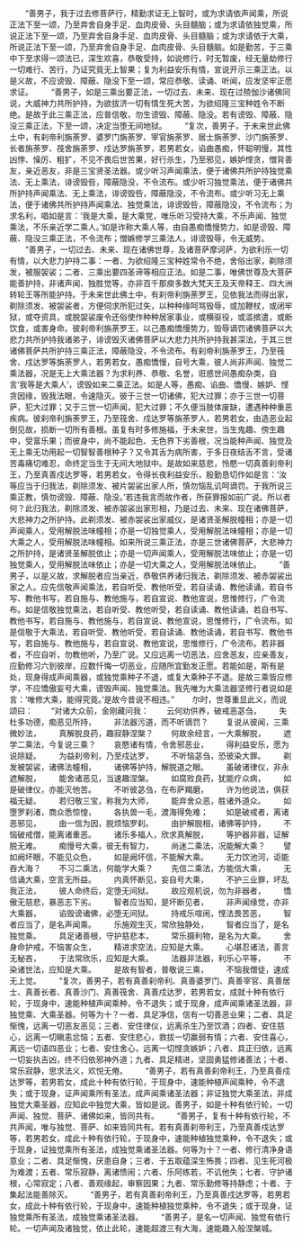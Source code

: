 <!-- { "loadSidebar": true } -->
　　“善男子，我于过去修菩萨行，精勤求证无上智时，或为求请依声闻乘，所说正法下至一颂，乃至弃舍自身手足、血肉皮骨、头目髓脑；或为求请依独觉乘，所说正法下至一颂，乃至弃舍自身手足、血肉皮骨、头目髓脑；或为求请依于大乘，所说正法下至一颂，乃至弃舍自身手足、血肉皮骨、头目髓脑。如是勤苦，于三乘中下至求得一颂法已，深生欢喜，恭敬受持，如说修行，时无暂废，经无量劫修行一切难行、苦行，乃证究竟无上智果；复为利益安乐有情，宣说开示三乘正法。以是义故，不应谤毁、障蔽、隐没下至一颂，常应恭敬、读诵、听闻，应发坚牢正愿求证。
　　“善男子，如是三乘出要正法，一切过去、未来、现在过殑伽沙诸佛同说，大威神力共所护持，为欲拔济一切有情生死大苦，为欲绍隆三宝种姓令不断绝。是故于此三乘正法，应普信敬，勿生谤毁、障蔽、隐没。若有谤毁、障蔽、隐没三乘正法，下至一颂，决定当堕无间地狱。
　　“复次，善男子，于未来世此佛土中，有刹帝利旃荼罗、婆罗门旃荼罗、宰官旃荼罗、居士旃荼罗、沙门旃荼罗、长者旃荼罗、茷舍旃荼罗、戍达罗旃荼罗，若男若女，谄曲愚痴，怀聪明慢，其性凶悖、懆厉、粗犷，不见不畏后世苦果，好行杀生，乃至邪见，嫉妒悭贪，憎背善友，亲近恶友，非是三宝贤圣法器。或少听习声闻乘法，便于诸佛共所护持独觉乘法、无上乘法，诽谤毁呰，障蔽隐没，不令流布。或少听习独觉乘法，便于诸佛共所护持声闻乘法、无上乘法，诽谤毁呰，障蔽隐没，不令流布。或少听习无上乘法，便于诸佛共所护持声闻乘法、独觉乘法，诽谤毁呰，障蔽隐没，不令流布；为求名利，唱如是言：‘我是大乘，是大乘党，唯乐听习受持大乘，不乐声闻、独觉乘法，不乐亲近学二乘人。’如是诈称大乘人等，由自愚痴憍慢势力，如是谤毁、障蔽、隐没三乘正法，不令流布；憎嫉修学三乘法人，诽谤毁辱，令无威势。
　　“善男子，一切过去、未来、现在诸佛世尊，及诸菩萨摩诃萨，为欲利乐一切有情，以大悲力护持二事：一者、为欲绍隆三宝种姓常令不绝，舍俗出家，剃除须发，被服袈裟；二者、三乘出要四圣谛等相应正法。如是二事，唯佛世尊及大菩萨能善护持，非诸声闻、独胜觉等，亦非百千那庾多数大梵天王及天帝释王、四大洲转轮王等所能护持。于未来世此佛土中，有刹帝利旃荼罗王，见依我法而得出家，剃除须发、被袈裟者，方便伺求所犯过失，以种种缘呵骂毁辱，或加鞭杖，或闭牢狱，或夺资具，或脱袈裟废令还俗使作种种居家事业，或横驱役，或滥摈遣，或断饮食，或害身命。彼刹帝利旃荼罗王，以己愚痴憍慢势力，毁辱谪罚诸佛菩萨以大悲力共所护持我诸弟子，诽谤毁灭诸佛菩萨以大悲力共所护持我甚深法，于其三世诸佛菩萨共所护持三乘正法，障蔽隐没，不令流布。有刹帝利旃荼罗王，乃至筏舍、戍达罗等旃荼罗人，若男若女，愚痴憍慢，自号大乘，彼人尚非声闻、独觉二乘法器，况是无上大乘法器？为求利养、恭敬、名誉，诳惑世间愚痴杂类，自言‘我等是大乘人’，谤毁如来二乘正法。如是人等，愚痴、谄曲、憍慢、嫉妒、悭贪因缘，毁我法眼，令速隐灭。彼于三世一切诸佛，犯大过罪；亦于三世一切菩萨，犯大过罪；又于三世一切声闻，犯大过罪；不久便当肢体废缺，遭遇种种重恶疾病。彼刹帝利旃荼罗王，乃至筏舍、戍达罗等旃荼罗人，若男若女，由造恶业起倒见故，损断一切所有善根。虽复有时多修施福，于未来世，当生鬼趣、傍生趣中，受富乐果；而彼身中，尚不能起色、无色界下劣善根，况当能种声闻、独觉及无上乘无功用起一切智智善根种子？又令其舌为病所害，于多日夜结舌不言，受诸苦毒痛切难忍，命终定当生于无间大地狱中。是故如来慈悲，怜愍一切真善刹帝利王，乃至真善戍达罗等，若男若女，令得长夜利益安乐，殷勤恳切作如是言：‘汝等应当于归我法，剃除须发、被片袈裟出家人所，慎勿恼乱讥呵谪罚。于我所说三乘正教，慎勿谤毁、障蔽、隐没。’若违我言而故作者，所获罪报如前广说。所以者何？此归我法，剃除须发、被赤袈裟出家形相，乃是过去、未来、现在诸佛菩萨，大悲神力之所护持。此剃须发、被赤袈裟出家威仪，是诸贤圣解脱幢相；亦是一切声闻乘人，受用解脱法味幢相；亦是一切独觉乘人，受用解脱法味幢相；亦是一切大乘之人，受用解脱法味幢相。如来所说三乘正法，亦是三世诸佛菩萨，大悲神力之所护持，是诸贤圣解脱依止；亦是一切声闻乘人，受用解脱法味依止；亦是一切独觉乘人，受用解脱法味依止；亦是一切大乘之人，受用解脱法味依止。
　　“善男子，以是义故，求解脱者应当亲近，恭敬供养诸归我法，剃除须发、被赤袈裟出家之人。应先信敬声闻乘法，若自听受、教他听受，若自读诵、教他读诵，若自书写、教他书写，若自施与、教他施与，若自宣说、教他宣说，思惟修行，广令流布。如是信敬独觉乘法，若自听受、教他听受，若自读诵、教他读诵，若自书写、教他书写，若自施与、教他施与，若自宣说、教他宣说，思惟修行，广令流布。如是信敬于大乘法，若自听受、教他听受，若自读诵、教他读诵，若自书写、教他书写，若自施与、教他施与，若自宣说、教他宣说，思惟修行，广令流布。若非器者，不应自听，勿教他听，乃至广说。又应远离一切恶法，应舍恶友，应亲善友，应勤修习六到彼岸，应数忏悔一切恶业，应随所宜勤发正愿。若能如是，斯有是处，现身得成声闻乘器，或独觉乘种子不退，或复大乘种子不退。是故三乘皆应修学，不应憍傲妄号大乘，谤毁声闻、独觉乘法。我先唯为大乘法器坚修行者说如是言：‘唯修大乘，能得究竟。’是故今昔说不相违。”
　　尔时，世尊重显此义，而说颂曰：
　　“对诸大众前，金刚藏问我：
　　云何劝供养，破戒恶苾刍，
　　失杜多功德，痴恶见所持，
　　非法器污道，而不听谪罚？
　　复说从彼闻，三乘微妙法，
　　真解脱良药，趣寂静涅槃？
　　何故余经言，一大乘解脱，
　　遮学二乘法，今复说三乘？
　　哀愍诸有情，令舍邪恶业，
　　得利益安乐，愿为说除疑。
　　为益刹帝利，乃至戍达罗，
　　不听恼苾刍，恐彼染大罪。
　　剃发被袈裟，诸佛法幢相，
　　诸佛等护持，解脱道之眼。
　　虽破诸律仪，非永遮解脱，
　　能舍诸恶见，当速趣涅槃。
　　如腐败良药，犹能疗众病，
　　如是破律仪，亦能灭他苦。
　　不听彼苾刍，在布萨羯磨，
　　许为他说法，俱获福无疑。
　　若归敬三宝，称我为大师，
　　能弃舍众恶，胜诸外道众。
　　如堕罗刹渚，商众悉惊惶，
　　各执兽一毛，渡海得免难；
　　如是破戒者，离诸恶邪见，
　　由一信为因，脱烦恼罗刹。
　　由护解脱相，诸佛等护持，
　　不恼破戒僧，能离诸重恶。
　　诸乐多福人，欣求真解脱，
　　等护器非器，证解脱无难。
　　痴慢号大乘，彼无有智力，
　　尚迷二乘法，况能解大乘？
　　譬如阙坏眼，不能见众色，
　　如是阙坏信，不能解大乘。
　　无力饮池河，讵能吞大海？
　　不习二乘法，何能学大乘？
　　先信二乘法，方能信大乘，
　　无信诵大乘，空言无所益。
　　内真怀断见，妄自号大乘，
　　不护三业罪，坏乱我正法，
　　彼人命终后，定堕无间狱。
　　故应观机说，勿为非器者，
　　憍傲无慈悲，暴恶志下劣。
　　智者应当知，是坏断见者，
　　非声闻缘觉，亦非大乘器，
　　谄毁谤诸佛，必堕无间狱。
　　持戒乐喧闹，悭法畏苦恶，
　　智者应当了，是名声闻乘。
　　乐施观生灭，常欣独静处，
　　智者应当了，是名独觉乘。
　　具足诸善根，守护慈悲本，
　　常乐摄利物，是名为大乘。
　　舍身命护戒，不恼害众生，
　　精进求空法，应知是大乘。
　　心堪忍诸法，善言无秘吝，
　　于法常欣乐，应知是大乘。
　　法器非法器，利乐心平等，
　　不染诸世法，应知是大乘。
　　是故有智者，普敬说三乘，
　　不恼我僧徒，速成无上觉。
　　“复次，善男子，若有真善刹帝利、真善婆罗门、真善宰官、真善居士、真善长者、真善沙门、真善筏舍、真善戍达罗，若男若女，成就十种有依行轮，于现身中，速能种植声闻乘种，令不退失；或于现身，成声闻乘诸圣法器，非独觉乘、大乘圣器。何等为十？一者、具足净信，信有一切善恶业果；二者、具足惭愧，远离一切恶友恶见；三者、安住律仪，远离杀生乃至饮酒；四者、安住慈心，远离一切瞋恚忿恼；五者、安住悲心，救拔一切羸弱有情；六者、安住喜心，离远一切语四恶业；七者、安住舍心，远离一切悭贪嫉妒；八者、具正归依，远离一切妄执吉凶，终不归依邪神外道；九者、具足精进，坚固勇猛修诸善法；十者、常乐寂静，思求法义，欢悦无倦。
　　“善男子，若有真善刹帝利王，乃至真善戍达罗等，若男若女，成此十种有依行轮，于现身中，速能种植声闻乘种，令不退失；或于现身，证声闻乘所有圣法，成声闻乘诸圣法器；非证独觉大乘圣法，非成独觉大乘圣器，应知此中独觉大乘，皆如是说。善男子，如是十种有依行轮，一切声闻、独觉、菩萨、诸佛如来，皆同共有。
　　“善男子，复有十种有依行轮，不共声闻，唯与独觉、菩萨、如来皆同共有。若有真善刹帝利王，乃至真善戍达罗等，若男若女，成此十种有依行轮，于现身中，速能种植独觉乘种，令不退失；或于现身，证独觉乘所有圣法，成独觉乘诸圣法器。何等为十？一者、修行清净身语意业；二者、具足惭愧，厌患自身；三者、于五取蕴深生怖畏；四者、见生死河极为难渡；五者、常乐寂静，离诸愦闹；六者、乐阿练若，不讥他失；七者、守护诸根，心常寂定；八者、善观缘起，审察因果；九者、常乐勤修等持静虑；十者、于集起法能善除灭。
　　“善男子，若有真善刹帝利王，乃至真善戍达罗等，若男若女，成此十种有依行轮，于现身中，速能种植独觉乘种，令不退失；或于现身，证独觉乘所有圣法，成独觉乘诸圣法器。
　　“善男子，是名一切声闻、独觉有依行轮。一切声闻及诸独觉，依止此轮，速能超渡三有大海，速能趣入般涅槃城。
